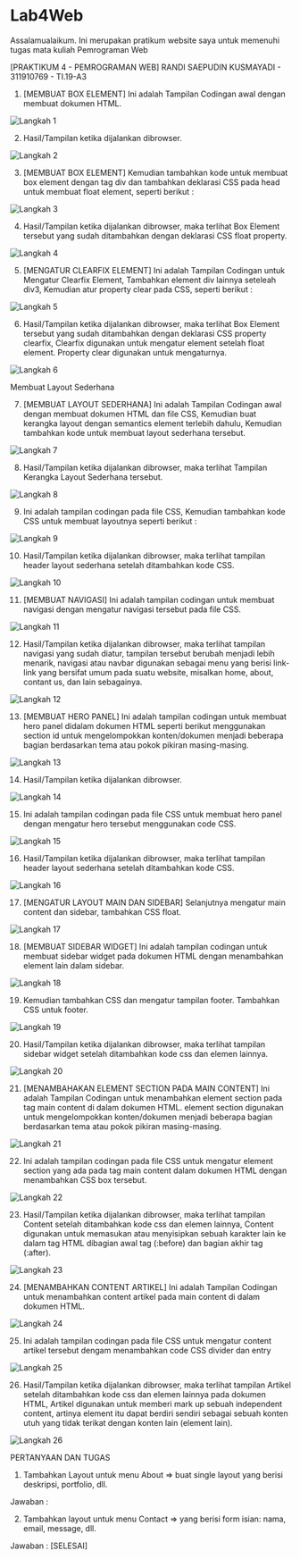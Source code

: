 # Lab4Web
Assalamualaikum. Ini merupakan pratikum website saya untuk memenuhi tugas mata kuliah Pemrograman Web

[PRAKTIKUM 4 - PEMROGRAMAN WEB] RANDI SAEPUDIN KUSMAYADI - 311910769 - TI.19-A3

1. [MEMBUAT BOX ELEMENT] Ini adalah Tampilan Codingan awal dengan membuat dokumen HTML.

![Langkah 1](https://user-images.githubusercontent.com/59683573/114726167-54831080-9d67-11eb-8925-d7ef6efa8797.png)

2. Hasil/Tampilan ketika dijalankan dibrowser.

![Langkah 2](https://user-images.githubusercontent.com/59683573/114726424-96ac5200-9d67-11eb-9619-1037ee6aa3ee.png)

3. [MEMBUAT BOX ELEMENT] Kemudian tambahkan kode untuk membuat box element dengan tag div dan tambahkan deklarasi CSS pada head untuk membuat float element, seperti berikut :

![Langkah 3](https://user-images.githubusercontent.com/59683573/114726619-bfcce280-9d67-11eb-9bca-5b39a9933766.png)

4. Hasil/Tampilan ketika dijalankan dibrowser, maka terlihat Box Element tersebut yang sudah ditambahkan dengan deklarasi CSS float property.

![Langkah 4](https://user-images.githubusercontent.com/59683573/114726764-dd01b100-9d67-11eb-8cbe-5e6ba5ea1895.png)

5. [MENGATUR CLEARFIX ELEMENT] Ini adalah Tampilan Codingan untuk Mengatur Clearfix Element, Tambahkan element div lainnya seteleah div3, Kemudian atur property clear pada CSS, seperti berikut :

![Langkah 5](https://user-images.githubusercontent.com/59683573/114727278-45e92900-9d68-11eb-9566-1833f31ac22e.png)

6. Hasil/Tampilan ketika dijalankan dibrowser, maka terlihat Box Element tersebut yang sudah ditambahkan dengan deklarasi CSS property clearfix, Clearfix digunakan untuk mengatur element setelah float element. Property clear digunakan untuk mengaturnya.

![Langkah 6](https://user-images.githubusercontent.com/59683573/114727382-5dc0ad00-9d68-11eb-8713-c3839dd7f6f2.png)

Membuat Layout Sederhana

7. [MEMBUAT LAYOUT SEDERHANA] Ini adalah Tampilan Codingan awal dengan membuat dokumen HTML dan file CSS, Kemudian buat kerangka layout dengan semantics element terlebih dahulu, Kemudian tambahkan kode untuk membuat layout sederhana tersebut.

![Langkah 7](https://user-images.githubusercontent.com/59683573/114728046-f0614c00-9d68-11eb-8b77-c6c6a019ddf9.png)

8. Hasil/Tampilan ketika dijalankan dibrowser, maka terlihat Tampilan Kerangka Layout Sederhana tersebut.

![Langkah 8](https://user-images.githubusercontent.com/59683573/114728126-03741c00-9d69-11eb-964d-5bd94f459980.png)

9. Ini adalah tampilan codingan pada file CSS, Kemudian tambahkan kode CSS untuk membuat layoutnya seperti berikut :

![Langkah 9](https://user-images.githubusercontent.com/59683573/114728962-c2303c00-9d69-11eb-9a79-792b910f21da.png)

10. Hasil/Tampilan ketika dijalankan dibrowser, maka terlihat tampilan header layout sederhana setelah ditambahkan kode CSS.

![Langkah 10](https://user-images.githubusercontent.com/59683573/114729078-dbd18380-9d69-11eb-93b3-ab84efa8118d.png)

11. [MEMBUAT NAVIGASI] Ini adalah tampilan codingan untuk membuat navigasi dengan mengatur navigasi tersebut pada file CSS.

![Langkah 11](https://user-images.githubusercontent.com/59683573/114729500-3c60c080-9d6a-11eb-878b-0edf30f5c9f0.png)

12. Hasil/Tampilan ketika dijalankan dibrowser, maka terlihat tampilan navigasi yang sudah diatur, tampilan tersebut berubah menjadi lebih menarik, navigasi atau navbar digunakan sebagai menu yang berisi link-link yang bersifat umum pada suatu website, misalkan home, about, contant us, dan lain sebagainya.

![Langkah 12](https://user-images.githubusercontent.com/59683573/114729969-a5483880-9d6a-11eb-8418-203a617e4716.png)

13. [MEMBUAT HERO PANEL] Ini adalah tampilan codingan untuk membuat hero panel didalam dokumen HTML seperti berikut menggunakan section id untuk mengelompokkan konten/dokumen menjadi beberapa bagian berdasarkan tema atau pokok pikiran masing-masing.

![Langkah 13](https://user-images.githubusercontent.com/59683573/114730442-125bce00-9d6b-11eb-83e8-e0a94b6c7b7f.png)

14. Hasil/Tampilan ketika dijalankan dibrowser.

![Langkah 14](https://user-images.githubusercontent.com/59683573/114730596-35867d80-9d6b-11eb-9868-f982ac3b748a.png)

15. Ini adalah tampilan codingan pada file CSS untuk membuat hero panel dengan mengatur hero tersebut menggunakan code CSS.

![Langkah 15](https://user-images.githubusercontent.com/59683573/114731108-aa59b780-9d6b-11eb-9633-9e1b10bf0a4d.png)

16. Hasil/Tampilan ketika dijalankan dibrowser, maka terlihat tampilan header layout sederhana setelah ditambahkan kode CSS.

![Langkah 16](https://user-images.githubusercontent.com/59683573/114731232-c52c2c00-9d6b-11eb-9df9-4fdee5579e35.png)

17. [MENGATUR LAYOUT MAIN DAN SIDEBAR] Selanjutnya mengatur main content dan sidebar, tambahkan CSS float.

![Langkah 17](https://user-images.githubusercontent.com/59683573/114813286-fd6b5300-9ddb-11eb-8a39-e490c919da43.png)

18. [MEMBUAT SIDEBAR WIDGET] Ini adalah tampilan codingan untuk membuat sidebar widget pada dokumen HTML dengan menambahkan element lain dalam sidebar.

![Langkah 18](https://user-images.githubusercontent.com/59683573/114813299-09efab80-9ddc-11eb-9eaa-d6e83cc08c84.png)

19. Kemudian tambahkan CSS dan mengatur tampilan footer. Tambahkan CSS untuk footer.

![Langkah 19](https://user-images.githubusercontent.com/59683573/114813327-183dc780-9ddc-11eb-8fab-0d98b3dfb7c8.png)

20. Hasil/Tampilan ketika dijalankan dibrowser, maka terlihat tampilan sidebar widget setelah ditambahkan kode css dan elemen lainnya.

![Langkah 20](https://user-images.githubusercontent.com/59683573/114816536-86858880-9de2-11eb-8182-5eb3ac8b9d7a.png)

21. [MENAMBAHAKAN ELEMENT SECTION PADA MAIN CONTENT] Ini adalah Tampilan Codingan untuk menambahkan element section pada tag main content di dalam dokumen HTML. element section digunakan untuk mengelompokkan konten/dokumen menjadi beberapa bagian berdasarkan tema atau pokok pikiran masing-masing.

![Langkah 21](https://user-images.githubusercontent.com/59683573/114816603-ad43bf00-9de2-11eb-9cce-050719e95e47.png)

22. Ini adalah tampilan codingan pada file CSS untuk mengatur element section yang ada pada tag main content dalam dokumen HTML dengan menambahkan CSS box tersebut.

![Langkah 22](https://user-images.githubusercontent.com/59683573/114816659-c8163380-9de2-11eb-9a7a-ddd80c24f4b8.png)

23. Hasil/Tampilan ketika dijalankan dibrowser, maka terlihat tampilan Content setelah ditambahkan kode css dan elemen lainnya, Content digunakan untuk memasukan atau menyisipkan sebuah karakter lain ke dalam tag HTML dibagian awal tag (:before) dan bagian akhir tag (:after).

![Langkah 23](https://user-images.githubusercontent.com/59683573/114816712-e54b0200-9de2-11eb-83a7-581af0f05c70.png)

24. [MENAMBAHKAN CONTENT ARTIKEL] Ini adalah Tampilan Codingan untuk menambahkan content artikel pada main content di dalam dokumen HTML.

![Langkah 24](https://user-images.githubusercontent.com/59683573/114816778-0a3f7500-9de3-11eb-8da9-af84b58f55c4.png)

25. Ini adalah tampilan codingan pada file CSS untuk mengatur content artikel tersebut dengam menambahkan code CSS divider dan entry

![Langkah 25](https://user-images.githubusercontent.com/59683573/114816789-16c3cd80-9de3-11eb-99b7-2b78124ddc4d.png)

26. Hasil/Tampilan ketika dijalankan dibrowser, maka terlihat tampilan Artikel setelah ditambahkan kode css dan elemen lainnya pada dokumen HTML, Artikel digunakan untuk memberi mark up sebuah independent content, artinya element itu dapat berdiri sendiri sebagai sebuah konten utuh yang tidak terikat dengan konten lain (element lain).

![Langkah 26](https://user-images.githubusercontent.com/59683573/114816838-2cd18e00-9de3-11eb-9996-848b22908556.png)

PERTANYAAN DAN TUGAS

1. Tambahkan Layout untuk menu About => buat single layout yang berisi deskripsi, portfolio, dll.

Jawaban :

2. Tambahkan layout untuk menu Contact => yang berisi form isian: nama, email, message, dll.

Jawaban :
[SELESAI]
